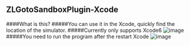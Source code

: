 ZLGotoSandboxPlugin-Xcode
------------
####What is this?
#####You can use it in the Xcode, quickly find the location of the simulator.
#####Currently only supports Xcode6
![image](https://github.com/MakeZL/ZLGotoSandboxPlugin/blob/master/1.png)
#####You need to run the program after the restart Xcode
![image](https://github.com/MakeZL/ZLGotoSandboxPlugin/blob/master/3.png)
